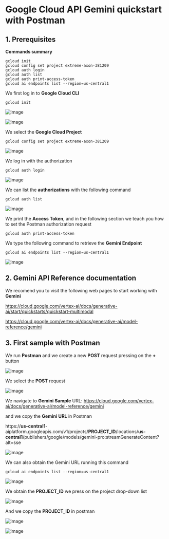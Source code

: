 # Google Cloud API Gemini quickstart with Postman

## 1. Prerequisites

**Commands summary**

```
gcloud init
gcloud config set project extreme-axon-381209
gcloud auth login
gcloud auth list
gcloud auth print-access-token
gcloud ai endpoints list --region=us-central1
```

We first log in to **Google Cloud CLI**

```
gcloud init
```

![image](https://github.com/luiscoco/GoogleCloud_Sample14-API-Gemini-with-Postman/assets/32194879/32d4bb7e-d10e-4559-822c-1205aa7eb666)

![image](https://github.com/luiscoco/GoogleCloud_Sample14-API-Gemini-with-Postman/assets/32194879/0cda8f2e-6108-4156-9636-e3cad669bf21)

We select the **Google Cloud Project**

```
gcloud config set project extreme-axon-381209
```

![image](https://github.com/luiscoco/GoogleCloud_Sample14-API-Gemini-with-Postman/assets/32194879/a8cf66e6-3c07-4056-b18e-93e44cd1c1e5)

We log in with the authorization 

```
gcloud auth login
```

![image](https://github.com/luiscoco/GoogleCloud_Sample14-API-Gemini-with-Postman/assets/32194879/46801ae1-9e83-4a9a-a9ba-10192573c8cc)

We can list the **authorizations** with the following command

```
gcloud auth list
```

![image](https://github.com/luiscoco/GoogleCloud_Sample14-API-Gemini-with-Postman/assets/32194879/2498f6fb-b906-4993-b451-b301a09fe574)

We print the **Access Token**, and in the following section we teach you how to set the Postman authorization request

```
gcloud auth print-access-token
```

We type the following command to retrieve the **Gemini Endpoint**

```
gcloud ai endpoints list --region=us-central1
```

![image](https://github.com/luiscoco/GoogleCloud_Sample14-API-Gemini-with-Postman/assets/32194879/2b37b266-08f2-418c-a382-27078c20aa8a)

## 2. Gemini API Reference documentation

We recomend you to visit the following web pages to start working with **Gemini**

https://cloud.google.com/vertex-ai/docs/generative-ai/start/quickstarts/quickstart-multimodal

https://cloud.google.com/vertex-ai/docs/generative-ai/model-reference/gemini

## 3. First sample with Postman

We run **Postman** and we create a new **POST** request pressing on the **+** button

![image](https://github.com/luiscoco/GoogleCloud_Sample14-API-Gemini-with-Postman/assets/32194879/b94dcdb5-b967-4bd5-9dc4-08b57972e3f3)

We select the **POST** request

![image](https://github.com/luiscoco/GoogleCloud_Sample14-API-Gemini-with-Postman/assets/32194879/2ac534e7-e479-41a9-b516-dfb5f2435dce)

We navigate to **Gemini Sample** URL: https://cloud.google.com/vertex-ai/docs/generative-ai/model-reference/gemini

and we copy the **Gemini URL** in Postman

https://**us-central1**-aiplatform.googleapis.com/v1/projects/**PROJECT_ID**/locations/**us-central1**/publishers/google/models/gemini-pro:streamGenerateContent?alt=sse

![image](https://github.com/luiscoco/GoogleCloud_Sample14-API-Gemini-with-Postman/assets/32194879/e39d5d49-1a4d-4f04-b951-cea69ac42007)

We can also obtain the Gemini URL running this command

```
gcloud ai endpoints list --region=us-central1
```

![image](https://github.com/luiscoco/GoogleCloud_Sample14-API-Gemini-with-Postman/assets/32194879/8dac5cb4-7f5a-40d8-a035-3a4207405c32)

We obtain the **PROJECT_ID** we press on the project drop-down list

![image](https://github.com/luiscoco/GoogleCloud_Sample14-API-Gemini-with-Postman/assets/32194879/3d26e2e6-7f7a-4fa7-a23f-7a07380ee720)

And we copy the **PROJECT_ID** in postman

![image](https://github.com/luiscoco/GoogleCloud_Sample14-API-Gemini-with-Postman/assets/32194879/396ac1f9-46f1-4257-8ab9-91c68438cffb)

![image](https://github.com/luiscoco/GoogleCloud_Sample14-API-Gemini-with-Postman/assets/32194879/8eec0683-65c8-478f-9a7f-4d5076109026)
